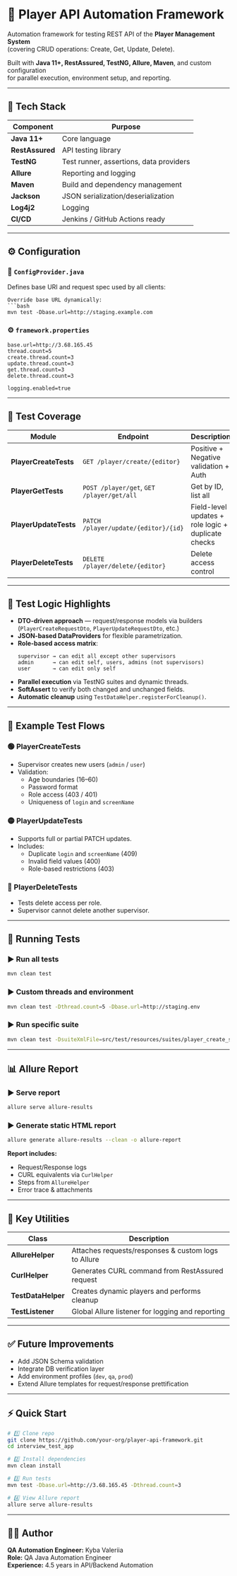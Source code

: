 # 🧩 Player API Automation Framework

Automation framework for testing REST API of the **Player Management System**  
(covering CRUD operations: Create, Get, Update, Delete).

Built with **Java 11+, RestAssured, TestNG, Allure, Maven**, and custom configuration  
for parallel execution, environment setup, and reporting.

---

## 🚀 Tech Stack

| Component | Purpose |
|------------|----------|
| **Java 11+** | Core language |
| **RestAssured** | API testing library |
| **TestNG** | Test runner, assertions, data providers |
| **Allure** | Reporting and logging |
| **Maven** | Build and dependency management |
| **Jackson** | JSON serialization/deserialization |
| **Log4j2** | Logging |
| **CI/CD** | Jenkins / GitHub Actions ready |

---

## ⚙️ Configuration

### 🧩 `СonfigProvider.java`
Defines base URI and request spec used by all clients:
```
Override base URL dynamically:
```bash
mvn test -Dbase.url=http://staging.example.com
```

### ⚙️ `framework.properties`
```properties
base.url=http://3.68.165.45
thread.count=5
create.thread.count=3
update.thread.count=3
get.thread.count=3
delete.thread.count=3

logging.enabled=true
```

---

## 🧠 Test Coverage

| Module | Endpoint | Description | Status |
|--------|-----------|--------------|--------|
| **PlayerCreateTests** | `GET /player/create/{editor}` | Positive + Negative validation + Auth | ✅ |
| **PlayerGetTests** | `POST /player/get`, `GET /player/get/all` | Get by ID, list all | ✅ |
| **PlayerUpdateTests** | `PATCH /player/update/{editor}/{id}` | Field-level updates + role logic + duplicate checks | ✅ |
| **PlayerDeleteTests** | `DELETE /player/delete/{editor}` | Delete access control | ✅ |

---

## 🔬 Test Logic Highlights

- **DTO-driven approach** — request/response models via builders (`PlayerCreateRequestDto`, `PlayerUpdateRequestDto`, etc.)
- **JSON-based DataProviders** for flexible parametrization.
- **Role-based access matrix**:
  ```
  supervisor → can edit all except other supervisors  
  admin      → can edit self, users, admins (not supervisors)  
  user       → can edit only self
  ```
- **Parallel execution** via TestNG suites and dynamic threads.
- **SoftAssert** to verify both changed and unchanged fields.
- **Automatic cleanup** using `TestDataHelper.registerForCleanup()`.

---

## 🧪 Example Test Flows

### 🟢 PlayerCreateTests
- Supervisor creates new users (`admin` / `user`)
- Validation:
  - Age boundaries (16–60)
  - Password format
  - Role access (403 / 401)
  - Uniqueness of `login` and `screenName`

### 🟡 PlayerUpdateTests
- Supports full or partial PATCH updates.
- Includes:
  - Duplicate `login` and `screenName` (409)
  - Invalid field values (400)
  - Role-based restrictions (403)

### 🔴 PlayerDeleteTests
- Tests delete access per role.
- Supervisor cannot delete another supervisor.

---

## 🧰 Running Tests

### ▶️ Run all tests
```bash
mvn clean test
```

### ▶️ Custom threads and environment
```bash
mvn clean test -Dthread.count=5 -Dbase.url=http://staging.env
```

### ▶️ Run specific suite
```bash
mvn clean test -DsuiteXmlFile=src/test/resources/suites/player_create_suite.xml -Dcreate.thread.count=5
```

---

## 📊 Allure Report

### ▶️ Serve report
```bash
allure serve allure-results
```

### ▶️ Generate static HTML report
```bash
allure generate allure-results --clean -o allure-report
```

**Report includes:**
- Request/Response logs  
- CURL equivalents via `CurlHelper`  
- Steps from `AllureHelper`  
- Error trace & attachments  

---

## 🧩 Key Utilities

| Class | Description |
|--------|--------------|
| **AllureHelper** | Attaches requests/responses & custom logs to Allure |
| **CurlHelper** | Generates CURL command from RestAssured request |
| **TestDataHelper** | Creates dynamic players and performs cleanup |
| **TestListener** | Global Allure listener for logging and reporting |

---

## ✅ Future Improvements

- Add JSON Schema validation  
- Integrate DB verification layer  
- Add environment profiles (`dev`, `qa`, `prod`)  
- Extend Allure templates for request/response prettification  

---

## ⚡ Quick Start

```bash
# 1️⃣ Clone repo
git clone https://github.com/your-org/player-api-framework.git
cd interview_test_app

# 2️⃣ Install dependencies
mvn clean install

# 3️⃣ Run tests
mvn test -Dbase.url=http://3.68.165.45 -Dthread.count=3

# 4️⃣ View Allure report
allure serve allure-results
```

---

## 👩‍💻 Author

**QA Automation Engineer:** Kyba Valeriia  
**Role:** QA Java Automation Engineer  
**Experience:** 4.5 years in API/Backend Automation
